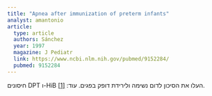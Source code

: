 ```yaml
---
title: "Apnea after immunization of preterm infants"
analyst: amantonio
article:
  type: article
  authors: Sánchez
  year: 1997
  magazine: J Pediatr
  link: https://www.ncbi.nlm.nih.gov/pubmed/9152284/
  pubmed: 9152284
---
```


חיסונים DPT ו-HiB העלו את הסיכון לדום נשימה ולירידת דופק בפגים. עוד: [[1]](https://www.ncbi.nlm.nih.gov/pmc/articles/PMC1720966/).
